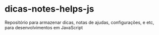 # dicas-notes-helps-js
Repositório para armazenar dicas, notas de ajudas, configurações, e etc, para desenvolvimentos em JavaScript
